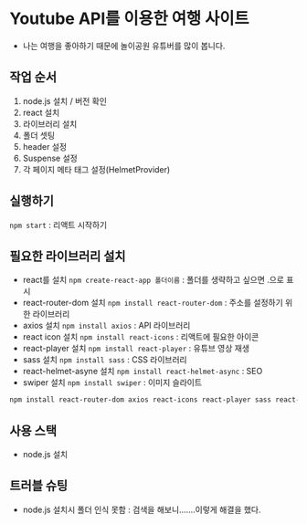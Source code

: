 # Youtube API를 이용한 여행 사이트
- 나는 여행을 좋아하기 때문에 놀이공원 유튜버를 많이 봅니다. 

## 작업 순서
1. node.js 설치 / 버전 확인
2. react 설치
3. 라이브러리 설치
4. 폴더 셋팅 
5. header 설정
6. Suspense 설정
7. 각 페이지 메타 태그 설정(HelmetProvider)

## 실행하기
`npm start` : 리액트 시작하기

## 필요한 라이브러리 설치
- react를 설치 `npm create-react-app 폴더이름` : 폴더를 생략하고 싶으면 .으로 표시
- react-router-dom 설치 `npm install react-router-dom` : 주소를 설정하기 위한 라이브러리
- axios 설치 `npm install axios` : API 라이브러리
- react icon 설치 `npm install react-icons` : 리액트에 필요한 아이콘 
- react-player 설치 `npm install react-player` : 유튜브 영상 재생
- sass 설치 `npm install sass` : CSS 라이브러리
- react-helmet-asyne 설치 `npm install react-helmet-async` : SEO
- swiper 설치 `npm install swiper` : 이미지 슬라이트

````bash
npm install react-router-dom axios react-icons react-player sass react-helmet-async swiper

````

## 사용 스택
- node.js 설치

## 트러블 슈팅
- node.js 설치시 폴더 인식 못함 : 
검색을 해보니.......이렇게 해결을 했다.
